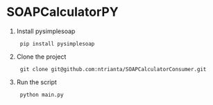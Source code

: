 SOAPCalculatorPY
================

1. Install pysimplesoap
    
        pip install pysimplesoap
2. Clone the project

        git clone git@github.com:ntrianta/SOAPCalculatorConsumer.git
3. Run the script

        python main.py
